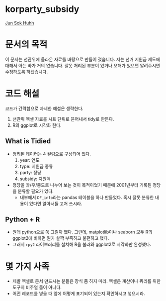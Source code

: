 # korparty_subsidy

[Jun Sok Huhh](anarinsk@gmail.com)

#  문서의 목적 

이 문서는 선관위에 올라온 자료를 바탕으로 만들어 졌습니다. 
저는 선거 지원금 제도에 대해서 아는 바가 거의 없습니다. 잘못 처리된 부분이 있거나 오해가 있으면 알려주시면 수정하도록 하겠습니다. 

# 코드 해설 

코드가 간략함으로 자세한 해설은 생략한다. 

1. 선관위 엑셀 자료를 시트 단위로 뜯어내서 tidy로 만든다. 
2.  R의 ggplot로 시각화 한다. 

## What is Tidied 

* 정리된 데이터는 4 컬럼으로 구성되어 있다. 
	1. year: 연도 
	2.  type: 지원금 종류 
	3.  party: 정당 
	4. subsidy: 지원액 
* 정당을 좌/우/중도로 나누어 보는 것이 목적이었기 때문에 2001년부터 기록된 정당을 분류할 필요가 있다. 
	* 내부에서 `DF_info`라는 pandas 테이블을 하나 만들었다. 혹시 잘못 분류한 내용이 있다면 알아서들 고쳐 쓰시라. 

## Python + R 

* 원래 python으로 쭉 그릴까 했다. 그런데,  matplotlib이나 seaborn 모두 R의 ggplot2에 비하면 뭔가 살짝 부족하고 불편하고 했다. 
* 그래서 `rpy2` 라이브러리를 설치해  R을 불러와 ggplot2로 시각화만 완성했다. 

# 몇 가지 사족 

* 제발 엑셀로 문서 만드시는 분들은 장식 좀 하지 마라. 엑셀은 계산이나 쿼리를 위한 도구지 비주얼 툴이 아니다. 
* 어떤 레코드를 넣을 때 앞에 어떻게 표기되어 있는지 확인하시고 넣으시라. 
<!--stackedit_data:
eyJoaXN0b3J5IjpbMTI0NzQ4Njg3MCw5MzQzMjkzMTNdfQ==
-->